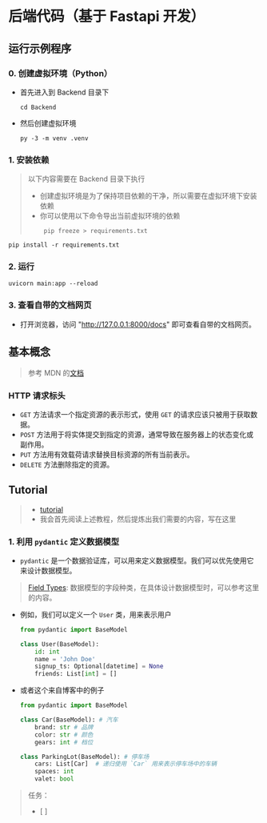 # 后端代码（基于 Fastapi 开发）
## 运行示例程序
### 0. 创建虚拟环境（Python）
- 首先进入到 Backend 目录下
    ```shell
    cd Backend
    ```
- 然后创建虚拟环境
    ```shell
    py -3 -m venv .venv
    ```
### 1. 安装依赖
> 以下内容需要在 Backend 目录下执行
> - 创建虚拟环境是为了保持项目依赖的干净，所以需要在虚拟环境下安装依赖
> - 你可以使用以下命令导出当前虚拟环境的依赖
>   ```shell
>    pip freeze > requirements.txt
>   ```
```shell
pip install -r requirements.txt
```
### 2. 运行
```shell
uvicorn main:app --reload
```
### 3. 查看自带的文档网页
- 打开浏览器，访问 "http://127.0.0.1:8000/docs" 即可查看自带的文档网页。

## 基本概念
> 参考 MDN 的[文档](https://developer.mozilla.org/zh-CN/docs/web/http/overview#)
### HTTP 请求标头
- `GET` 方法请求一个指定资源的表示形式，使用 `GET` 的请求应该只被用于获取数据。
- `POST` 方法用于将实体提交到指定的资源，通常导致在服务器上的状态变化或副作用。
- `PUT` 方法用有效载荷请求替换目标资源的所有当前表示。
- `DELETE` 方法删除指定的资源。

## Tutorial
> - [tutorial](https://christophergs.com/tutorials/ultimate-fastapi-tutorial-pt-1-hello-world/)
> - 我会首先阅读上述教程，然后提炼出我们需要的内容，写在这里

### 1. 利用 `pydantic` 定义数据模型
- `pydantic` 是一个数据验证库，可以用来定义数据模型。我们可以优先使用它来设计数据模型。
> [Field Types](https://docs.pydantic.dev/latest/usage/types/#standard-library-types): 数据模型的字段种类，在具体设计数据模型时，可以参考这里的内容。
- 例如，我们可以定义一个 `User` 类，用来表示用户
    ```python
    from pydantic import BaseModel

    class User(BaseModel):
        id: int
        name = 'John Doe'
        signup_ts: Optional[datetime] = None
        friends: List[int] = []
    ```
- 或者这个来自博客中的例子
    ```py
    from pydantic import BaseModel

    class Car(BaseModel): # 汽车
        brand: str # 品牌
        color: str # 颜色
        gears: int # 档位

    class ParkingLot(BaseModel): # 停车场
        cars: List[Car]  # 递归使用 `Car` 用来表示停车场中的车辆
        spaces: int
        valet: bool
    ```
> 任务：
> - [ ] 
